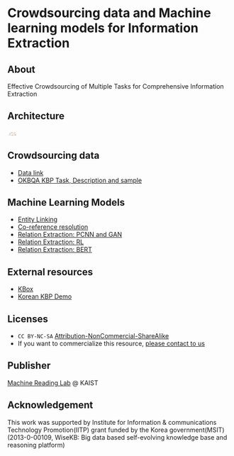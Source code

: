 # Crowdsourcing data and Machine learning models for Information Extraction

## About
Effective Crowdsourcing of Multiple Tasks for Comprehensive Information Extraction

## Architecture
<img src="./image/proc.png" alt="proc" style="width:20px;"/>

## Crowdsourcing data
* [Data link](https://figshare.com/)
* [OKBQA KBP Task, Description and sample](https://github.com/machinereading/okbqa-7-task4)

## Machine Learning Models
* [Entity Linking](https://github.com/machinereading/eld-2018)
* [Co-reference resolution](https://github.com/machinereading/)
* [Relation Extraction: PCNN and GAN](https://github.com/machinereading/)
* [Relation Extraction: RL](https://github.com/machinereading/re-RL)
* [Relation Extraction: BERT](https://github.com/machinereading/bert-ko-re/)

## External resources
* [KBox](http://kbox.kaist.ac.kr)
* [Korean KBP Demo](https://github.com/machinereading/wisekb-demo)

## Licenses
* `CC BY-NC-SA` [Attribution-NonCommercial-ShareAlike](https://creativecommons.org/licenses/by-nc-sa/2.0/)
* If you want to commercialize this resource, [please contact to us](http://mrlab.kaist.ac.kr/contact)

## Publisher
[Machine Reading Lab](http://mrlab.kaist.ac.kr/) @ KAIST

## Acknowledgement
This work was supported by Institute for Information & communications Technology Promotion(IITP) grant funded by the Korea government(MSIT) (2013-0-00109, WiseKB: Big data based self-evolving knowledge base and reasoning platform)
